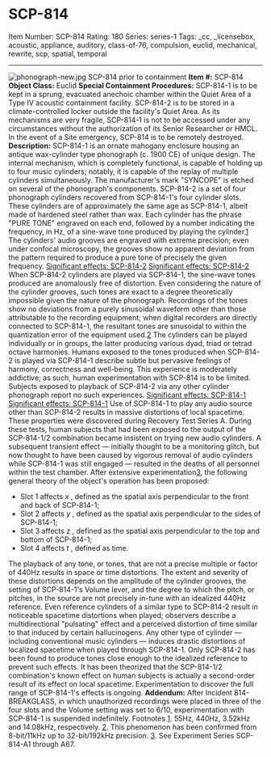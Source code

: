 # SCP-814
Item Number: SCP-814
Rating: 180
Series: series-1
Tags: _cc, _licensebox, acoustic, appliance, auditory, class-of-76, compulsion, euclid, mechanical, rewrite, scp, spatial, temporal

---

![phonograph-new.jpg](https://scp-wiki.wdfiles.com/local--files/scp-814/phonograph-new.jpg)
SCP-814 prior to containment
**Item #:** SCP-814
**Object Class:** Euclid
**Special Containment Procedures:** SCP-814-1 is to be kept in a sprung, evacuated anechoic chamber within the Quiet Area of a Type IV acoustic containment facility. SCP-814-2 is to be stored in a climate-controlled locker outside the facility's Quiet Area. As its mechanisms are very fragile, SCP-814-1 is not to be accessed under any circumstances without the authorization of its Senior Researcher or HMCL. In the event of a Site emergency, SCP-814 is to be remotely destroyed.
**Description:** SCP-814-1 is an ornate mahogany enclosure housing an antique wax-cylinder type phonograph (c. 1900 CE) of unique design. The internal mechanism, which is completely functional, is capable of holding up to four music cylinders; notably, it is capable of the replay of multiple cylinders simultaneously. The manufacturer's mark "SYNCOPE" is etched on several of the phonograph's components.
SCP-814-2 is a set of four phonograph cylinders recovered from SCP-814-1's four cylinder slots. These cylinders are of approximately the same age as SCP-814-1, albeit made of hardened steel rather than wax. Each cylinder has the phrase "PURE TONE" engraved on each end, followed by a number indicating the frequency, in Hz, of a sine-wave tone produced by playing the cylinder.[1](javascript:;) The cylinders' audio grooves are engraved with extreme precision; even under confocal microscopy, the grooves show no apparent deviation from the pattern required to produce a pure tone of precisely the given frequency.
[Significant effects: SCP-814-2](javascript:;)
[Significant effects: SCP-814-2](javascript:;)
When SCP-814-2 cylinders are played via SCP-814-1, the sine-wave tones produced are anomalously free of distortion. Even considering the nature of the cylinder grooves, such tones are exact to a degree theoretically impossible given the nature of the phonograph. Recordings of the tones show no deviations from a purely sinusoidal waveform other than those attributable to the recording equipment; when digital recorders are directly connected to SCP-814-1, the resultant tones are sinusoidal to within the quantization error of the equipment used.[2](javascript:;) The cylinders can be played individually or in groups, the latter producing various dyad, triad or tetrad octave harmonies.
Humans exposed to the tones produced when SCP-814-2 is played via SCP-814-1 describe subtle but pervasive feelings of harmony, correctness and well-being. This experience is moderately addictive; as such, human experimentation with SCP-814 is to be limited. Subjects exposed to playback of SCP-814-2 via any other cylinder phonograph report no such experiences.
[Significant effects: SCP-814-1](javascript:;)
[Significant effects: SCP-814-1](javascript:;)
Use of SCP-814-1 to play any audio source other than SCP-814-2 results in massive distortions of local spacetime.
These properties were discovered during Recovery Test Series A. During these tests, human subjects that had been exposed to the output of the SCP-814-1/2 combination became insistent on trying new audio cylinders. A subsequent transient effect — initially thought to be a monitoring glitch, but now thought to have been caused by vigorous removal of audio cylinders while SCP-814-1 was still engaged — resulted in the deaths of all personnel within the test chamber.
After extensive experimentation[3](javascript:;), the following general theory of the object's operation has been proposed:
  * Slot 1 affects _x_ , defined as the spatial axis perpendicular to the front and back of SCP-814-1;
  * Slot 2 affects _y_ , defined as the spatial axis perpendicular to the sides of SCP-814-1;
  * Slot 3 affects _z_ , defined as the spatial axis perpendicular to the top and bottom of SCP-814-1;
  * Slot 4 affects _t_ , defined as time.

The playback of any tone, or tones, that are not a precise multiple or factor of 440Hz results in space or time distortions. The extent and severity of these distortions depends on the amplitude of the cylinder grooves, the setting of SCP-814-1's Volume lever, and the degree to which the pitch, or pitches, in the source are not precisely in-tune with an idealized 440Hz reference.
Even reference cylinders of a similar type to SCP-814-2 result in noticeable spacetime distortions when played; observers describe a multidirectional "pulsating" effect and a perceived distortion of time similar to that induced by certain hallucinogens. Any other type of cylinder — including conventional music cylinders — induces drastic distortions of localized spacetime when played through SCP-814-1. Only SCP-814-2 has been found to produce tones close enough to the idealized reference to prevent such effects. It has been theorized that the SCP-814-1/2 combination's known effect on human subjects is actually a second-order result of its effect on local spacetime.
Experimentation to discover the full range of SCP-814-1's effects is ongoing.
**Addendum:** After Incident 814-BREAKGLASS, in which unauthorized recordings were placed in three of the four slots and the Volume setting was set to 6/10, experimentation with SCP-814-1 is suspended indefinitely.
Footnotes
[1](javascript:;). 55Hz, 440Hz, 3.52kHz and 14.08kHz, respectively.
[2](javascript:;). This phenomenon has been confirmed from 8-bit/11kHz up to 32-bit/192kHz precision.
[3](javascript:;). See Experiment Series SCP-814-A1 through A67.